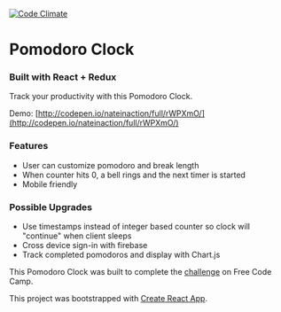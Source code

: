 [![Code Climate](https://codeclimate.com/github/nateinaction/Pomodoro-Clock/badges/gpa.svg)](https://codeclimate.com/github/nateinaction/Pomodoro-Clock)
# Pomodoro Clock
### Built with React + Redux

Track your productivity with this Pomodoro Clock.

Demo: [http://codepen.io/nateinaction/full/rWPXmO/](http://codepen.io/nateinaction/full/rWPXmO/)

### Features
- User can customize pomodoro and break length
- When counter hits 0, a bell rings and the next timer is started
- Mobile friendly

### Possible Upgrades
- Use timestamps instead of integer based counter so clock will "continue" when client sleeps
- Cross device sign-in with firebase
- Track completed pomodoros and display with Chart.js

This Pomodoro Clock was built to complete the [challenge](https://www.freecodecamp.com/challenges/build-a-pomodoro-clock) on Free Code Camp.

This project was bootstrapped with [Create React App](https://github.com/facebookincubator/create-react-app).
